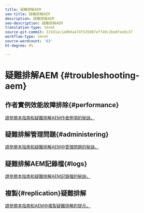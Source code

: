 ```yaml
---
title: 疑難排解AEM
seo-title: 疑難排解AEM
description: 疑難排解AEM
seo-description: 疑難排解AEM
translation-type: tm+mt
source-git-commit: 315d1ac1a00da474f535087eff49c2be8fee8c37
workflow-type: tm+mt
source-wordcount: '63'
ht-degree: 0%

---
```



# 疑難排解AEM {#troubleshooting-aem}

## 作者實例效能故障排除{#performance}

[請參閱本指南和疑難排解AEM作者例項的秘訣。](/help/sites-authoring/troubleshooting.md)

## 疑難排解管理問題{#administering}

[請參閱本指南和疑難排解AEM中管理問題的秘訣。](/help/sites-administering/troubleshoot.md)

## 疑難排解AEM記錄檔{#logs}

[請參閱本指南和疑難排解AEM記錄檔的秘訣。](/help/sites-administering/troubleshooting.md)

## 複製{#replication}疑難排解

[請參閱本指南和AEM中複製疑難排解的提示。](/help/sites-deploying/troubleshoot-rep.md)
